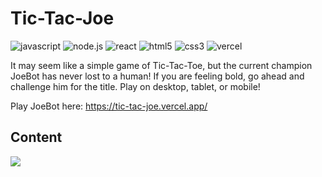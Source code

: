# Tic-Tac-Joe

![javascript](https://img.shields.io/badge/JavaScript-323330?style=for-the-badge&logo=javascript&logoColor=F7DF1E)
![node.js](https://img.shields.io/badge/Node.js-339933?style=for-the-badge&logo=nodedotjs&logoColor=white)
![react](https://img.shields.io/badge/React-20232A?style=for-the-badge&logo=react&logoColor=61DAFB)
![html5](https://img.shields.io/badge/HTML5-E34F26?style=for-the-badge&logo=html5&logoColor=white)
![css3](https://img.shields.io/badge/CSS3-1572B6?style=for-the-badge&logo=css3&logoColor=white)
![vercel](https://img.shields.io/badge/Vercel-000000?style=for-the-badge&logo=vercel&logoColor=white)

It may seem like a simple game of Tic-Tac-Toe, but the current champion JoeBot has never lost to a human! If you are feeling bold, go ahead and challenge him for the title. Play on desktop, tablet, or mobile!

Play JoeBot here: https://tic-tac-joe.vercel.app/

## Content

<img src="/lib/img/CPT2110141833-1904x910.gif">